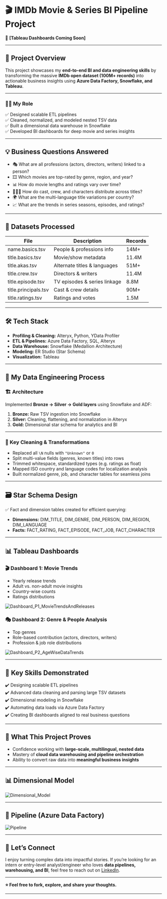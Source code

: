 
# 🎬 IMDb Movie & Series BI Pipeline Project

🔗 **[Tableau Dashboards Coming Soon]**

---

## 📝 Project Overview

This project showcases my **end-to-end BI and data engineering skills** by transforming the massive **IMDb open dataset (100M+ records)** into actionable business insights using **Azure Data Factory, Snowflake, and Tableau**.

---

### 👨‍💻 My Role

✅ Designed scalable ETL pipelines  
✅ Cleaned, normalized, and modeled nested TSV data  
✅ Built a dimensional data warehouse in Snowflake  
✅ Developed BI dashboards for deep movie and series insights

---

## 💡 Business Questions Answered

- 🎭 What are all professions (actors, directors, writers) linked to a person?  
- 🎞️ Which movies are top-rated by genre, region, and year?  
- 📊 How do movie lengths and ratings vary over time?  
- 🧑‍🤝‍🧑 How do cast, crew, and characters distribute across titles?  
- 🌍 What are the multi-language title variations per country?  
- 📈 What are the trends in series seasons, episodes, and ratings?

---

## 📂 Datasets Processed

| File                   | Description                     | Records   |
|------------------------|---------------------------------|-----------|
| name.basics.tsv        | People & professions info       | 14M+      |
| title.basics.tsv       | Movie/show metadata             | 11.4M     |
| title.akas.tsv         | Alternate titles & languages    | 51M+      |
| title.crew.tsv         | Directors & writers             | 11.4M     |
| title.episode.tsv      | TV episodes & series linkage    | 8.8M      |
| title.principals.tsv   | Cast & crew details             | 90M+      |
| title.ratings.tsv      | Ratings and votes               | 1.5M      |

---

## 🛠️ Tech Stack

- **Profiling & Cleaning:** Alteryx, Python, YData Profiler  
- **ETL & Pipelines:** Azure Data Factory, SQL, Alteryx  
- **Data Warehouse:** Snowflake (Medallion Architecture)  
- **Modeling:** ER Studio (Star Schema)  
- **Visualization:** Tableau

---

## 🔧 My Data Engineering Process

### 🏗️ Architecture

Implemented **Bronze → Silver → Gold layers** using Snowflake and ADF:

1. **Bronze:** Raw TSV ingestion into Snowflake  
2. **Silver:** Cleaning, flattening, and normalization in Alteryx  
3. **Gold:** Dimensional star schema for analytics and BI

---

### 🧹 Key Cleaning & Transformations

- Replaced all `\N` nulls with `"Unknown"` or `0`  
- Split multi-value fields (genres, known titles) into rows  
- Trimmed whitespace, standardized types (e.g. ratings as float)  
- Mapped ISO country and language codes for localization analysis  
- Built normalized genre, job, and character tables for seamless joins

---

## 🗃️ Star Schema Design

✅ Fact and dimension tables created for efficient querying:

- **Dimensions:** DIM_TITLE, DIM_GENRE, DIM_PERSON, DIM_REGION, DIM_LANGUAGE  
- **Facts:** FACT_RATING, FACT_EPISODE, FACT_JOB, FACT_CHARACTER

---

## 📊 Tableau Dashboards

### 🎬 Dashboard 1: Movie Trends

- Yearly release trends  
- Adult vs. non-adult movie insights  
- Country-wise counts  
- Ratings distributions

![Dashboard_P1_MovieTrendsAndReleases](https://github.com/user-attachments/assets/83e9400f-4f64-4136-a217-f12e472ab7b0)

### 🎭 Dashboard 2: Genre & People Analysis

- Top genres  
- Role-based contribution (actors, directors, writers)  
- Profession & job role distributions

![Dashboard_P2_AgeWiseDataTrends](https://github.com/user-attachments/assets/7ec86fb6-526b-4587-a6be-f6e00703e370)

---

## 💼 Key Skills Demonstrated

✔️ Designing scalable ETL pipelines  
✔️ Advanced data cleaning and parsing large TSV datasets  
✔️ Dimensional modeling in Snowflake  
✔️ Automating data loads via Azure Data Factory  
✔️ Creating BI dashboards aligned to real business questions

---

## 🎯 What This Project Proves

- Confidence working with **large-scale, multilingual, nested data**  
- Mastery of **cloud data warehousing and pipeline orchestration**  
- Ability to convert raw data into **meaningful business insights**

---

## 📊 Dimensional Model

![Dimensional_Model](https://github.com/user-attachments/assets/fc7f9737-c2a7-4d58-b08e-95777d39295f)

---

## 🔄 Pipeline (Azure Data Factory)

![Pipeline](https://github.com/user-attachments/assets/2af68739-f7fd-4c4e-a9f1-e5c971e07a62)

---

## 🤝 Let’s Connect

I enjoy turning complex data into impactful stories. If you’re looking for an intern or entry-level analyst/engineer who loves **data pipelines, warehousing, and BI**, feel free to reach out on [LinkedIn](https://www.linkedin.com/in/deepthiramesh23/).

---

**⭐ Feel free to fork, explore, and share your thoughts.**

---
